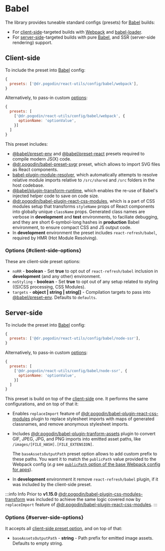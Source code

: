 # Babel
The library provides tuneable standard configs (presets) for [Babel] builds:
- For [client-side]-targeted builds with [Webpack] and
  [babel-loader](https://www.npmjs.com/package/babel-loader).
- For [server-side]-targeted builds with pure [Babel], and SSR (server-side
  rendering) support.

## Client-side
To include the preset into [Babel] config:
```js
{
  presets: ['@dr.pogodin/react-utils/config/babel/webpack'],
}
```

Alternatively, to pass-in custom [options](#client-side-options):
```js
{
  presets: [
    ['@dr.pogodin/react-utils/config/babel/webpack', {
      optionName: 'optionValue',
    }]
  ]
}
```

This preset includes:
- [@babel/preset-env] and
  [@babel/preset-react](https://babeljs.io/docs/en/babel-preset-react) presets
  required to compile modern JS(X) code.
- [@dr.pogodin/babel-preset-svgr](https://www.npmjs.com/package/@dr.pogodin/babel-preset-svgr)
  preset, which allows to import SVG files as React components.
- [babel-plugin-module-resolver](https://www.npmjs.com/package/babel-plugin-module-resolver),
  which automatically attempts to resolve relative module imports relative to
  `/src/shared` and `/src` folders in the host codebase.
- [@babel/plugin-transform-runtime](https://babeljs.io/docs/en/babel-plugin-transform-runtime),
  which enables the re-use of Babel's injected helper code to save on code size.
- [@dr.pogodin/babel-plugin-react-css-modules],
  which is a part of CSS modules setup that transforms `styleName` props of
  React components into globally unique `className` props. Generated class
  names are verbose in **development** and **test** environments, to faciliate
  debugging, and they are short 6-symbol-long hashes in **production** Babel
  environment, to ensure compact CSS and JS output code.
- In **development** environment the preset includes `react-refresh/babel`,
  required by HMR (Hot Module Resolving).

### Options {#client-side-options}
These are client-side preset options:
- `noRR` - **boolean** - Set **true** to opt out of `react-refresh/babel`
  inclusion in **development** (and any other) environment.
- `noStyling` - **boolean** - Set **true** to opt out of any setup related to
  styling ((S)CSS processing, CSS Modules).
- `targets` - **object | string | string[]** - Compilation targets to pass into
  [@babel/preset-env]. Defaults to `defaults`.


## Server-side
To include the preset into [Babel] config:
```js
{
  presets: ['@dr.pogodin/react-utils/config/babel/node-ssr'],
}
```

Alternatively, to pass-in custom [options](#server-side-options):
```js
{
  presets: [
    ['@dr.pogodin/react-utils/config/babel/node-ssr', {
      optionName: 'optionValue',
    }]
  ]
}
```

This preset is build on top of the [client-side] one. It performs the same
configurations, and on top of that it:

- Enables `replaceImport` feature of [@dr.pogodin/babel-plugin-react-css-modules]
  plugin to replace stylesheet imports with maps of generated classnames, and
  remove anonymous stylesheet imports.
- Includes [@dr.pogodin/babel-plugin-tranform-assets](https://www.npmjs.com/package/@dr.pogodin/babel-plugin-transform-assets)
  plugin to convert GIF, JPEG, JPG, and PNG imports into emitted asset paths,
  like `/images/[FILE_HASH].[FILE_EXTENSION]`.

  The `baseAssetsOutputPath` <Link id="server-side-base-assets-output-path" />
  preset option allows to add custom prefix to these
  paths. You want it to match the `publicPath` value provided to the Webpack
  config (_e.g_ see [`publicPath` option of the base Webpack config for apps](/docs/api/configs/webpack#app-base-public-path)).

- In **development** environment it remove `react-refresh/babel` plugin,
  if it was included by the client-side preset.

:::info Info
Prior to **v1.15.0**
[@dr.pogodin/babel-plugin-css-modules-transform](https://www.npmjs.com/package/@dr.pogodin/babel-plugin-css-modules-transform)
was included to achieve the same logic covered now by `replaceImport` feature of
[@dr.pogodin/babel-plugin-react-css-modules].
:::

### Options {#server-side-options}
It accepts all [client-side preset option](#client-side-options), and on top of
that:
- `baseAssetsOutputPath` - **string** - Path prefix for emitted image assets.
  Defaults to empty string.

[Babel]: https://babeljs.io
[@babel/preset-env]: https://babeljs.io/docs/en/babel-preset-env
[@dr.pogodin/babel-plugin-react-css-modules]: https://www.npmjs.com/package/@dr.pogodin/babel-plugin-react-css-modules
[Client-side]: #client-side
[Server-side]: #server-side
[Webpack]: https://webpack.js.org
